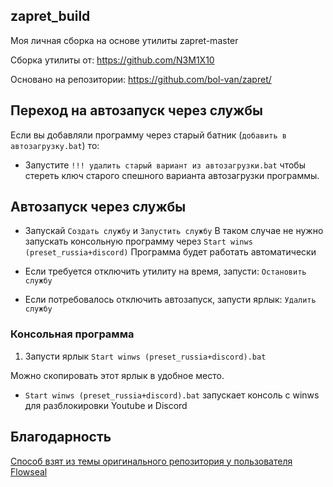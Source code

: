## zapret_build

Моя личная сборка на основе утилиты zapret-master

Сборка утилиты от: https://github.com/N3M1X10

Основано на репозитории: https://github.com/bol-van/zapret/


## Переход на автозапуск через службы

Если вы добавляли программу через старый батник (`добавить в автозагрузку.bat`) то:
- Запустите `!!! удалить старый вариант из автозагрузки.bat` чтобы стереть ключ старого спешного варианта автозагрузки программы.


## Автозапуск через службы

- Запускай `Создать службу` и `Запустить службу`
В таком случае не нужно запускать консольную программу через `Start winws (preset_russia+discord)`
Программа будет работать автоматически

- Если требуется отключить утилиту на время, запусти: `Остановить службу`
- Если потребовалось отключить автозапуск, запусти ярлык: `Удалить службу`

### Консольная программа
1. Запусти ярлык `Start winws (preset_russia+discord).bat`

Можно скопировать этот ярлык в удобное место.


- `Start winws (preset_russia+discord).bat` запускает консоль с winws для разблокировки Youtube и Discord

## Благодарность

[Способ взят из темы оригинального репозитория у пользователя Flowseal](https://github.com/bol-van/zapret/issues/455#issuecomment-2400503770)
